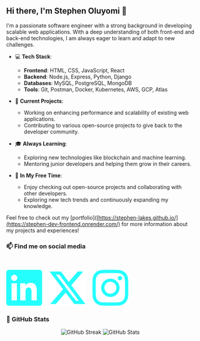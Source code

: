 <!--
- 👋 Hi, I’m @stephen-lakes
- 👀 I’m interested in building cool softwares and apps
- 🌱 I’m currently learning React
- 💞️ I’m looking to collaborate on any web development project
- 📫 How to reach me: you can reach me through my email @ste.oluyomi@gmail.com
-->
<!---
stephen-lakes/stephen-lakes is a ✨ special ✨ repository because its `README.md` (this file) appears on your GitHub profile.
You can click the Preview link to take a look at your changes.
--->
## Hi there, I'm Stephen Oluyomi 👋 

I'm a passionate software engineer with a strong background in developing scalable web applications. With a deep understanding of both front-end and back-end technologies, I am always eager to learn and adapt to new challenges.

- 💻 **Tech Stack**: 
  - **Frontend**: HTML, CSS, JavaScript, React
  - **Backend**: Node.js, Express, Python, Django
  - **Databases**: MySQL, PostgreSQL, MongoDB
  - **Tools**: Git, Postman, Docker, Kubernetes, AWS, GCP, Atlas

- 🚀 **Current Projects**:
  - Working on enhancing performance and scalability of existing web applications.
  - Contributing to various open-source projects to give back to the developer community.

- 🎓 **Always Learning**:
  - Exploring new technologies like blockchain and machine learning.
  - Mentoring junior developers and helping them grow in their careers.

- 🌱 **In My Free Time**:
  - Enjoy checking out open-source projects and collaborating with other developers.
  - Exploring new tech trends and continuously expanding my knowledge.

Feel free to check out my [portfolio]([https://stephen-lakes.github.io/](https://stephen-dev-frontend.onrender.com/) for more information about my projects and experiences!

### 📫 Find me on social media
<br />
<p align="">
    <a href="https://www.linkedin.com/in/stephenoluyomi/"><img src="https://raw.githubusercontent.com/frenck/frenck/main/images/linkedin.svg"></a>
    &nbsp;&nbsp;&nbsp;
    <a href="https://twitter.com/StephenOluyomi"><img src="https://raw.githubusercontent.com/frenck/frenck/main/images/x.svg"></a>
    &nbsp;&nbsp;&nbsp;
    <a href="https://instagram.com/StephenOluyomi"><img src="https://raw.githubusercontent.com/frenck/frenck/main/images/instagram.svg"></a>
    &nbsp;&nbsp;&nbsp;
</p>

### :star2: GitHub Stats

<p align="center">
    <img width="400" src="https://github-readme-stats.vercel.app/api?username=stephen-lakes&theme=tokyonight&show_icons=true&hide_border=true&count_private=true" alt="GitHub Streak" />
    <img width="400" src="https://github-readme-streak-stats.herokuapp.com/?user=stephen-lakes&theme=tokyonight&hide_border=true" alt="GitHub Stats" />
</p>
